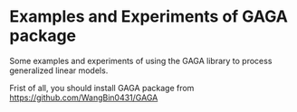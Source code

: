 # Examples and Experiments of GAGA package

Some examples and experiments of using the GAGA library to process generalized linear models.

Frist of all, you should install GAGA package from https://github.com/WangBin0431/GAGA
